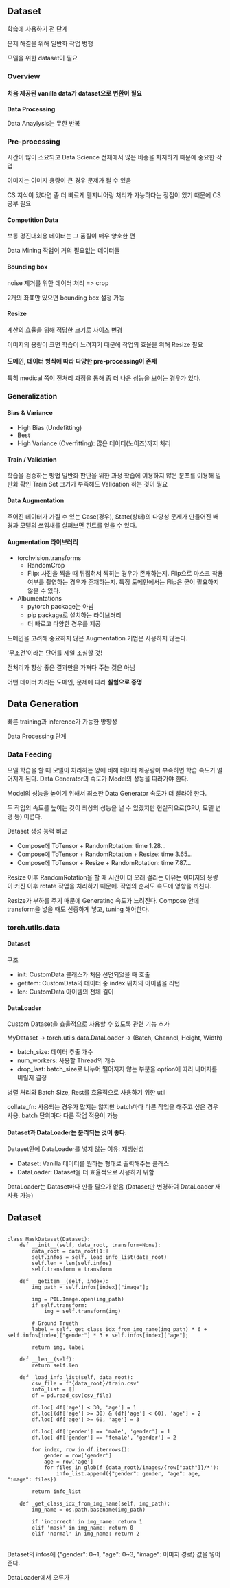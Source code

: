 ## Dataset
학습에 사용하기 전 단계

문제 해결을 위해 일반화 작업 병행

모델을 위한 dataset이 필요

### Overview
#### 처음 제공된 vanilla data가 dataset으로 변환이 필요
**Data Processing**

Data Anaylysis는 무한 반복

### Pre-processing
시간이 많이 소요되고 Data Science 전체에서 많은 비중을 차지하기 때문에 중요한 작업

이미지는 이미지 용량이 큰 경우 문제가 될 수 있음

CS 지식이 있다면 좀 더 빠르게 엔지니어링 처리가 가능하다는 장점이 있기 때문에 CS 공부 필요

#### Competition Data
보통 경진대회용 데이터는 그 품질이 매우 양호한 편

Data Mining 작업이 거의 필요없는 데이터들

#### Bounding box
noise 제거를 위한 데이터 처리
=> crop

2개의 좌표만 있으면 bounding box 설정 가능

#### Resize
계산의 효율을 위해 적당한 크기로 사이즈 변경

이미지의 용량이 크면 학습이 느려지기 때문에 작업의 효율을 위해 Resize 필요

#### 도메인, 데이터 형식에 따라 다양한 pre-processing이 존재
특히 medical 쪽이 전처리 과정을 통해 좀 더 나은 성능을 보이는 경우가 있다.

### Generalization
#### Bias & Variance
- High Bias (Undefitting)
- Best
- High Variance (Overfitting): 많은 데이터(노이즈)까지 처리

#### Train / Validation
학습을 검증하는 방법
일반화 판단을 위한 과정
학습에 이용하지 않은 분포를 이용해 일반화 확인
Train Set 크기가 부족해도 Validation 하는 것이 필요

#### Data Augmentation
주어진 데이터가 가질 수 있는 Case(경우), State(상태)의 다양성
문제가 만들어진 배경과 모델의 쓰임새를 살펴보면 힌트를 얻을 수 있다.

#### Augmentation 라이브러리
- torchvision.transforms
  + RandomCrop
  + Flip: 사진을 찍을 때 뒤집혀서 찍히는 경우가 존재하는지. Flip으로 마스크 착용 여부를 촬영하는 경우가 존재하는지. 특정 도메인에서는 Flip은 굳이 필요하지 않을 수 있다.
- Albumentations
  + pytorch package는 아님
  + pip package로 설치하는 라이브러리
  + 더 빠르고 다양한 경우를 제공

도메인을 고려해 중요하지 않은 Augmentation 기법은 사용하지 않는다.

'무조건'이라는 단어를 제일 조심할 것!

전처리가 항상 좋은 결과만을 가져다 주는 것은 아님

어떤 데이터 처리든 도메인, 문제에 따라 **실험으로 증명**

## Data Generation
빠른 training과 inference가 가능한 방향성

Data Processing 단계

### Data Feeding
모델 학습을 할 때 모델이 처리하는 양에 비해 데이터 제공량이 부족하면 학습 속도가 떨어지게 된다. Data Generator의 속도가 Model의 성능을 따라가야 한다.

Model의 성능을 높이기 위해서 최소한 Data Generator 속도가 더 빨라야 한다.

두 작업의 속도를 높이는 것이 최상의 성능을 낼 수 있겠지만 현실적으로(GPU, 모델 변경 등) 어렵다.

Dataset 생성 능력 비교
- Compose에 ToTensor + RandomRotation: time 1.28...
- Compose에 ToTensor + RandomRotation + Resize: time 3.65...
- Compose에 ToTensor + Resize + RandomRotation: time 7.87...

Resize 이후 RandomRotation을 할 때 시간이 더 오래 걸리는 이유는 이미지의 용량이 커진 이후 rotate 작업을 처리하기 때문에. 작업의 순서도 속도에 영향을 끼친다.

Resize가 부하를 주기 때문에 Generating 속도가 느려진다.
Compose 안에 transform을 넣을 때도 신중하게 넣고, tuning 해야한다.

### torch.utils.data
#### Dataset
구조
- init: CustomData 클래스가 처음 선언되었을 때 호출
- getitem: CustomData의 데이터 중 index 위치의 아이템을 리턴
- len: CustomData 아이템의 전체 길이

#### DataLoader
Custom Dataset을 효율적으로 사용할 수 있도록 관련 기능 추가

MyDataset -> torch.utils.data.DataLoader -> (Batch, Channel, Height, Width)

- batch_size: 데이터 추출 개수
- num_workers: 사용할 Thread의 개수
- drop_last: batch_size로 나누어 떨어지지 않는 부분을 option에 따라 나머지를 버릴지 결정

병렬 처리와 Batch Size, Rest를 효율적으로 사용하기 위한 util

collate_fn: 사용되는 경우가 많지는 않지만 batch마다 다른 작업을 해주고 싶은 경우 사용. batch 단위마다 다른 작업 적용이 가능

#### Dataset과 DataLoader는 분리되는 것이 좋다.
Dataset안에 DataLoader를 넣지 않는 이유: 재생산성
- Dataset: Vanilla 데이터를 원하는 형태로 출력해주는 클래스
- DataLoader: Dataset을 더 효율적으로 사용하기 위함

DataLoader는 Dataset마다 만들 필요가 없음 (Dataset만 변경하여 DataLoader 재사용 가능)


## Dataset
<pre>
<code>
class MaskDataset(Dataset):
    def __init__(self, data_root, transform=None):
        data_root = data_root[1:]
        self.infos = self._load_info_list(data_root)
        self.len = len(self.infos)
        self.transform = transform
        
    def __getitem__(self, index):
        img_path = self.infos[index]["image"];
        
        img = PIL.Image.open(img_path)
        if self.transform:
            img = self.transform(img)
        
        # Ground Trueth
        label = self._get_class_idx_from_img_name(img_path) * 6 + self.infos[index]["gender"] * 3 + self.infos[index]["age"];
        
        return img, label
    
    def __len__(self):
        return self.len
    
    def _load_info_list(self, data_root):
        csv_file = f'{data_root}/train.csv'
        info_list = []
        df = pd.read_csv(csv_file)
        
        df.loc[ df['age'] < 30, 'age'] = 1
        df.loc[(df['age'] >= 30) & (df['age'] < 60), 'age'] = 2
        df.loc[ df['age'] >= 60, 'age'] = 3
        
        df.loc[ df['gender'] == 'male', 'gender'] = 1
        df.loc[ df['gender'] == 'female', 'gender'] = 2
        
        for index, row in df.iterrows():
            gender = row['gender']
            age = row['age']
            for files in glob(f'{data_root}/images/{row["path"]}/*'):
                info_list.append({"gender": gender, "age": age, "image": files})

        return info_list

    def _get_class_idx_from_img_name(self, img_path):
        img_name = os.path.basename(img_path)

        if 'incorrect' in img_name: return 1
        elif 'mask' in img_name: return 0
        elif 'normal' in img_name: return 2
</code>
</pre>

Dataset의 infos에 {"gender": 0~1, "age": 0~3, "image": 이미지 경로} 값을 넣어준다.

DataLoader에서 오류가 
